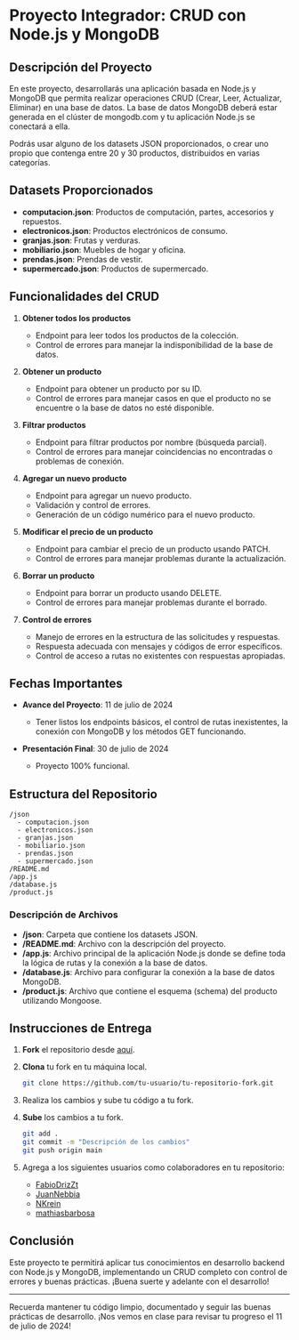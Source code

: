 # Proyecto Integrador: CRUD con Node.js y MongoDB

## Descripción del Proyecto

En este proyecto, desarrollarás una aplicación basada en Node.js y MongoDB que permita realizar operaciones CRUD (Crear, Leer, Actualizar, Eliminar) en una base de datos. La base de datos MongoDB deberá estar generada en el clúster de mongodb.com y tu aplicación Node.js se conectará a ella.

Podrás usar alguno de los datasets JSON proporcionados, o crear uno propio que contenga entre 20 y 30 productos, distribuidos en varias categorías.

## Datasets Proporcionados

- **computacion.json**: Productos de computación, partes, accesorios y repuestos.
- **electronicos.json**: Productos electrónicos de consumo.
- **granjas.json**: Frutas y verduras.
- **mobiliario.json**: Muebles de hogar y oficina.
- **prendas.json**: Prendas de vestir.
- **supermercado.json**: Productos de supermercado.

## Funcionalidades del CRUD

1. **Obtener todos los productos**
   - Endpoint para leer todos los productos de la colección.
   - Control de errores para manejar la indisponibilidad de la base de datos.

2. **Obtener un producto**
   - Endpoint para obtener un producto por su ID.
   - Control de errores para manejar casos en que el producto no se encuentre o la base de datos no esté disponible.

3. **Filtrar productos**
   - Endpoint para filtrar productos por nombre (búsqueda parcial).
   - Control de errores para manejar coincidencias no encontradas o problemas de conexión.

4. **Agregar un nuevo producto**
   - Endpoint para agregar un nuevo producto.
   - Validación y control de errores.
   - Generación de un código numérico para el nuevo producto.

5. **Modificar el precio de un producto**
   - Endpoint para cambiar el precio de un producto usando PATCH.
   - Control de errores para manejar problemas durante la actualización.
     
6. **Borrar un producto**
   - Endpoint para borrar un producto usando DELETE.
   - Control de errores para manejar problemas durante el borrado.

7. **Control de errores**
   - Manejo de errores en la estructura de las solicitudes y respuestas.
   - Respuesta adecuada con mensajes y códigos de error específicos.
   - Control de acceso a rutas no existentes con respuestas apropiadas.

## Fechas Importantes

- **Avance del Proyecto**: 11 de julio de 2024
  - Tener listos los endpoints básicos, el control de rutas inexistentes, la conexión con MongoDB y los métodos GET funcionando.

- **Presentación Final**: 30 de julio de 2024
  - Proyecto 100% funcional.

## Estructura del Repositorio

```plaintext
/json
  - computacion.json
  - electronicos.json
  - granjas.json
  - mobiliario.json
  - prendas.json
  - supermercado.json
/README.md
/app.js
/database.js
/product.js
```

### Descripción de Archivos

- **/json**: Carpeta que contiene los datasets JSON.
- **/README.md**: Archivo con la descripción del proyecto.
- **/app.js**: Archivo principal de la aplicación Node.js donde se define toda la lógica de rutas y la conexión a la base de datos.
- **/database.js**: Archivo para configurar la conexión a la base de datos MongoDB.
- **/product.js**: Archivo que contiene el esquema (schema) del producto utilizando Mongoose.

## Instrucciones de Entrega

1. **Fork** el repositorio desde [aquí](https://github.com/FabioDrizZt/Trabajo-Integrador-Backend-Diplomatura-UNTREF/fork).
2. **Clona** tu fork en tu máquina local.
   ```bash
   git clone https://github.com/tu-usuario/tu-repositorio-fork.git
   ```
3. Realiza los cambios y sube tu código a tu fork.
4. **Sube** los cambios a tu fork.
   ```bash
   git add .
   git commit -m "Descripción de los cambios"
   git push origin main
   ```

5. Agrega a los siguientes usuarios como colaboradores en tu repositorio:
   - [FabioDrizZt](https://github.com/FabioDrizZt)
   - [JuanNebbia](https://github.com/JuanNebbia)
   - [NKrein](https://github.com/NKrein)
   - [mathiasbarbosa](https://github.com/mathiasbarbosa)

## Conclusión

Este proyecto te permitirá aplicar tus conocimientos en desarrollo backend con Node.js y MongoDB, implementando un CRUD completo con control de errores y buenas prácticas. ¡Buena suerte y adelante con el desarrollo!

---

Recuerda mantener tu código limpio, documentado y seguir las buenas prácticas de desarrollo. ¡Nos vemos en clase para revisar tu progreso el 11 de julio de 2024!
